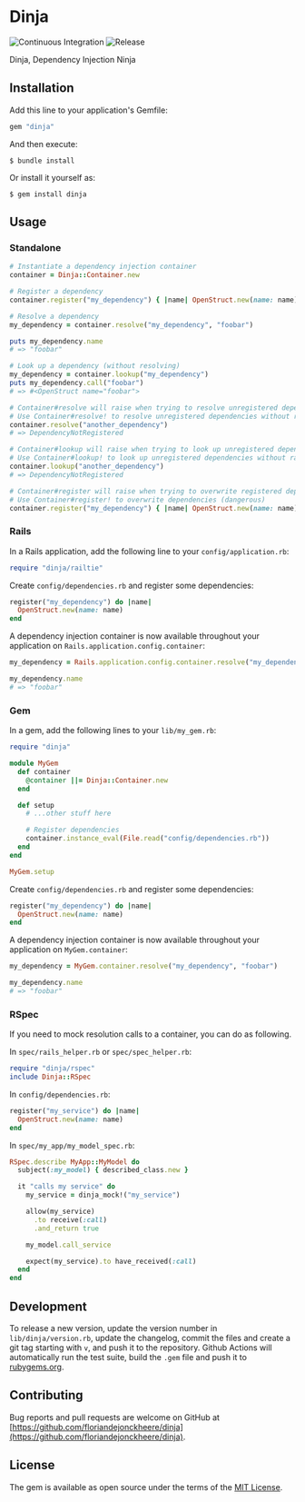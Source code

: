 # Dinja

![Continuous Integration](https://github.com/floriandejonckheere/dinja/workflows/Continuous%20Integration/badge.svg)
![Release](https://img.shields.io/github/v/release/floriandejonckheere/dinja?label=Latest%20release)

Dinja, Dependency Injection Ninja

## Installation

Add this line to your application's Gemfile:

```ruby
gem "dinja"
```

And then execute:

    $ bundle install

Or install it yourself as:

    $ gem install dinja

## Usage

### Standalone

```ruby
# Instantiate a dependency injection container
container = Dinja::Container.new

# Register a dependency
container.register("my_dependency") { |name| OpenStruct.new(name: name) }

# Resolve a dependency
my_dependency = container.resolve("my_dependency", "foobar")

puts my_dependency.name
# => "foobar"

# Look up a dependency (without resolving)
my_dependency = container.lookup("my_dependency")
puts my_dependency.call("foobar")
# => #<OpenStruct name="foobar">

# Container#resolve will raise when trying to resolve unregistered dependencies
# Use Container#resolve! to resolve unregistered dependencies without raising (dangerous)
container.resolve("another_dependency")
# => DependencyNotRegistered

# Container#lookup will raise when trying to look up unregistered dependencies
# Use Container#lookup! to look up unregistered dependencies without raising (dangerous)
container.lookup("another_dependency")
# => DependencyNotRegistered

# Container#register will raise when trying to overwrite registered dependencies
# Use Container#register! to overwrite dependencies (dangerous)
container.register("my_dependency") { |name| OpenStruct.new(name: name) }
```

### Rails

In a Rails application, add the following line to your `config/application.rb`:

```ruby
require "dinja/railtie"
```

Create `config/dependencies.rb` and register some dependencies:

```ruby
register("my_dependency") do |name|
  OpenStruct.new(name: name)
end
```

A dependency injection container is now available throughout your application on `Rails.application.config.container`:

```ruby
my_dependency = Rails.application.config.container.resolve("my_dependency", "foobar")

my_dependency.name
# => "foobar"
```

### Gem

In a gem, add the following lines to your `lib/my_gem.rb`:

```ruby
require "dinja"

module MyGem
  def container
    @container ||= Dinja::Container.new 
  end

  def setup
    # ...other stuff here

    # Register dependencies
    container.instance_eval(File.read("config/dependencies.rb"))
  end
end

MyGem.setup
```

Create `config/dependencies.rb` and register some dependencies:

```ruby
register("my_dependency") do |name|
  OpenStruct.new(name: name)
end
```

A dependency injection container is now available throughout your application on `MyGem.container`:

```ruby
my_dependency = MyGem.container.resolve("my_dependency", "foobar")

my_dependency.name
# => "foobar"
```

### RSpec

If you need to mock resolution calls to a container, you can do as following.

In `spec/rails_helper.rb` or `spec/spec_helper.rb`:

```ruby
require "dinja/rspec"
include Dinja::RSpec
```

In `config/dependencies.rb`:

```ruby
register("my_service") do |name|
  OpenStruct.new(name: name)
end
```

In `spec/my_app/my_model_spec.rb`:

```ruby
RSpec.describe MyApp::MyModel do
  subject(:my_model) { described_class.new }

  it "calls my service" do
    my_service = dinja_mock!("my_service")

    allow(my_service)
      .to receive(:call)
      .and_return true

    my_model.call_service

    expect(my_service).to have_received(:call)
  end
end

```

## Development

To release a new version, update the version number in `lib/dinja/version.rb`, update the changelog, commit the files and create a git tag starting with `v`, and push it to the repository.
Github Actions will automatically run the test suite, build the `.gem` file and push it to [rubygems.org](https://rubygems.org).

## Contributing

Bug reports and pull requests are welcome on GitHub at [https://github.com/floriandejonckheere/dinja](https://github.com/floriandejonckheere/dinja). 

## License

The gem is available as open source under the terms of the [MIT License](https://opensource.org/licenses/MIT).
